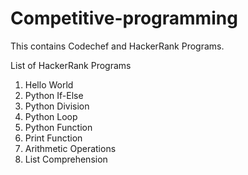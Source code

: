 # Competitive-programming
This contains Codechef and HackerRank Programs.

List of HackerRank Programs
  1. Hello World
  2. Python If-Else
  3. Python Division
  4. Python Loop
  5. Python Function
  6. Print Function
  7. Arithmetic Operations
  8. List Comprehension
